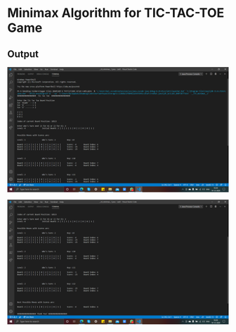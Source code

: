 # Minimax Algorithm for TIC-TAC-TOE Game

## Output

![Output_1](lab3_1.png)

![Output_2](lab3_2.png)
